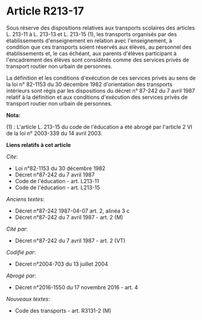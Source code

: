 # Article R213-17

Sous réserve des dispositions relatives aux transports scolaires des articles L. 213-11 à L. 213-13 et L. 213-15 (1), les
transports organisés par des établissements d'enseignement en relation avec l'enseignement, à condition que ces transports
soient réservés aux élèves, au personnel des établissements et, le cas échéant, aux parents d'élèves participant à
l'encadrement des élèves sont considérés comme des services privés de transport routier non urbain de personnes. 

La définition et les conditions d'exécution de ces services privés au sens de la loi n° 82-1153 du 30 décembre 1982
d'orientation des transports intérieurs sont régis par les dispositions du décret n° 87-242 du 7 avril 1987 relatif à la
définition et aux conditions d'exécution des services privés de transport routier non urbain de personnes.

**Nota:**

(1) : L'article L. 213-15 du code de l'éducation a été abrogé par l'article 2 VI de la loi n° 2003-339 du 14 avril 2003.

**Liens relatifs à cet article**

_Cite_:

  - Loi n°82-1153 du 30 décembre 1982
  - Décret n°87-242 du 7 avril 1987
  - Code de l'éducation - art. L213-11
  - Code de l'éducation - art. L213-15

_Anciens textes_:

  - Décret n°87-242 1987-04-07 art. 2, alinéa 3 c
  - Décret n°87-242 du 7 avril 1987 - art. 2 (M)

_Cité par_:

  - Décret n°87-242 du 7 avril 1987 - art. 2 (VT)

_Codifié par_:

  - Décret n°2004-703 du 13 juillet 2004

_Abrogé par_:

  - Décret n°2016-1550 du 17 novembre 2016 - art. 4

_Nouveaux textes_:

  - Code des transports - art. R3131-2 (M)
